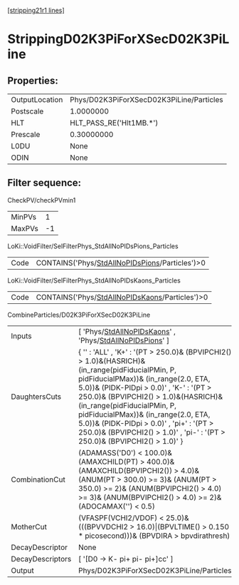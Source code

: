 [[stripping21r1 lines]](./stripping21r1-index)

# StrippingD02K3PiForXSecD02K3PiLine

## Properties:

|                |                                          |
|----------------|------------------------------------------|
| OutputLocation | Phys/D02K3PiForXSecD02K3PiLine/Particles |
| Postscale      | 1.0000000                                |
| HLT            | HLT_PASS_RE('Hlt1MB.\*')                 |
| Prescale       | 0.30000000                               |
| L0DU           | None                                     |
| ODIN           | None                                     |

## Filter sequence:

CheckPV/checkPVmin1

|        |     |
|--------|-----|
| MinPVs | 1   |
| MaxPVs | -1  |

LoKi::VoidFilter/SelFilterPhys_StdAllNoPIDsPions_Particles

|      |                                                                                                      |
|------|------------------------------------------------------------------------------------------------------|
| Code | CONTAINS('Phys/[StdAllNoPIDsPions](./stripping21r1-commonparticles-stdallnopidspions)/Particles')\>0 |

LoKi::VoidFilter/SelFilterPhys_StdAllNoPIDsKaons_Particles

|      |                                                                                                      |
|------|------------------------------------------------------------------------------------------------------|
| Code | CONTAINS('Phys/[StdAllNoPIDsKaons](./stripping21r1-commonparticles-stdallnopidskaons)/Particles')\>0 |

CombineParticles/D02K3PiForXSecD02K3PiLine

|                  |                                                                                                                                                                                                                                                                                                                                                                                                                                    |
|------------------|------------------------------------------------------------------------------------------------------------------------------------------------------------------------------------------------------------------------------------------------------------------------------------------------------------------------------------------------------------------------------------------------------------------------------------|
| Inputs           | [ 'Phys/[StdAllNoPIDsKaons](./stripping21r1-commonparticles-stdallnopidskaons)' , 'Phys/[StdAllNoPIDsPions](./stripping21r1-commonparticles-stdallnopidspions)' ]                                                                                                                                                                                                                                                                |
| DaughtersCuts    | { '' : 'ALL' , 'K+' : '(PT \> 250.0)& (BPVIPCHI2() \> 1.0)&(HASRICH)& (in_range(pidFiducialPMin, P, pidFiducialPMax))& (in_range(2.0, ETA, 5.0))& (PIDK-PIDpi \> 0.0)' , 'K-' : '(PT \> 250.0)& (BPVIPCHI2() \> 1.0)&(HASRICH)& (in_range(pidFiducialPMin, P, pidFiducialPMax))& (in_range(2.0, ETA, 5.0))& (PIDK-PIDpi \> 0.0)' , 'pi+' : '(PT \> 250.0)& (BPVIPCHI2() \> 1.0)' , 'pi-' : '(PT \> 250.0)& (BPVIPCHI2() \> 1.0)' } |
| CombinationCut   | (ADAMASS('D0') \< 100.0)& (AMAXCHILD(PT) \> 400.0)& (AMAXCHILD(BPVIPCHI2()) \> 4.0)& (ANUM(PT \> 300.0) \>= 3)& (ANUM(PT \> 350.0) \>= 2)& (ANUM(BPVIPCHI2() \> 4.0) \>= 3)& (ANUM(BPVIPCHI2() \> 4.0) \>= 2)& (ADOCAMAX('') \< 0.5)                                                                                                                                                                                               |
| MotherCut        | (VFASPF(VCHI2/VDOF) \< 25.0)& (((BPVVDCHI2 \> 16.0)\|(BPVLTIME() \> 0.150 \* picosecond)))& (BPVDIRA \> bpvdirathresh)                                                                                                                                                                                                                                                                                                             |
| DecayDescriptor  | None                                                                                                                                                                                                                                                                                                                                                                                                                               |
| DecayDescriptors | [ '[D0 -\> K- pi+ pi- pi+]cc' ]                                                                                                                                                                                                                                                                                                                                                                                                |
| Output           | Phys/D02K3PiForXSecD02K3PiLine/Particles                                                                                                                                                                                                                                                                                                                                                                                           |
